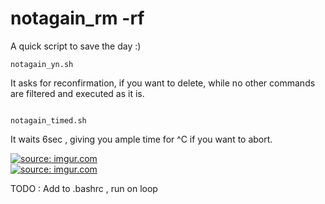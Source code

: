 # notagain_rm -rf
A quick script to save the day :)
```
notagain_yn.sh 
```

It asks for reconfirmation, if you want to delete, while no other commands are filtered and executed as it is.
```

notagain_timed.sh
```

It waits 6sec , giving you ample time for ^C if you want to abort.


<a href="https://imgur.com/6SefsAI"><img src="https://i.imgur.com/rDNljTv.png" title="source: imgur.com" /></a><br/>
<a href="https://imgur.com/6SefsAI"><img src="https://i.imgur.com/yW5dEmV.png" title="source: imgur.com" /></a><br/>

TODO : Add to .bashrc , run on loop

